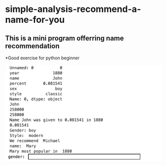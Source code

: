 # simple-analysis-recommend-a-name-for-you

## This is a mini program offerring name recommendation
*Good exercise for python beginner

![](babynamesbypandas.png)
